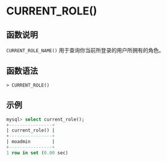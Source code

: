 # **CURRENT_ROLE()**

## **函数说明**

`CURRENT_ROLE_NAME()` 用于查询你当前所登录的用户所拥有的角色。

## **函数语法**

```
> CURRENT_ROLE()
```

## **示例**

```sql
mysql> select current_role();
+----------------+
| current_role() |
+----------------+
| moadmin        |
+----------------+
1 row in set (0.00 sec)
```
